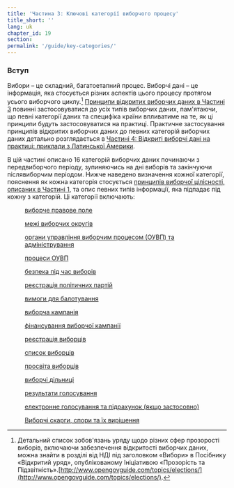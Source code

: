 ```yaml
---
title: 'Частина 3: Ключові категорії виборчого процесу'
title_short: ''
lang: uk
chapter_id: 19
section:
permalink: '/guide/key-categories/'
---
```


### Вступ

Вибори – це складний, багатоетапний процес. Виборчі дані – це інформація, яка стосується різних аспектів цього процесу протягом усього виборчого циклу.[^1] [Принципи відкритих виборчих даних в Частині 3](/uk/guide/principles/) повинні застосовуватися до усіх типів виборчих даних, пам'ятаючи, що певні категорії даних та специфіка країни впливатиме на те, як ці принципи будуть застосовуватися на практиці. Практичне застосування принципів відкритих виборчих даних до певних категорій виборчих даних детально розглядається в [Частині 4: Відкриті виборчі дані на практиці: приклади з Латинської Америки](/uk/guide/country-examples/).

В цій частині описано 16 категорій виборчих даних починаючи з передвиборчого періоду, зупиняючись на дні виборів та закінчуючи післявиборчим періодом. Нижче наведено визначення кожної категорії, пояснення як кожна категорія стосується [принципів виборчої цілісності, описаних в Частині 1](/uk/guide/electoral-integrity/), та опис певних типів інформації, яка підпадає під кожну з категорій. Ці категорії включають:

<div class="img-grid text--small">
  <figure>
  <a href="/uk/guide/key-categories/legal-framework/">
  <img src="/assets/images/inventory/categories/legal-framework.png" alt="" />
  <figcaption>виборче правове поле</figcaption>
  </a>
  </figure>

  <figure>
  <a href="/uk/guide/key-categories/electoral-boundaries/">
  <img src="/assets/images/inventory/categories/electoral-boundaries.png" alt="" />
  <figcaption>межі виборчих округів</figcaption>
  </a>
  </figure>

  <figure>
  <a href="/uk/guide/key-categories/emb-administration/">
  <img src="/assets/images/inventory/categories/election-management-body-and-administration.png" alt="" />
  <figcaption>органи управління виборчим процесом (ОУВП) та адміністрування</figcaption>
  </a>
  </figure>

  <figure>
  <a href="/uk/guide/key-categories/emb-processes/">
  <img src="/assets/images/inventory/categories/election-management-body-processes.png" alt="" />
  <figcaption>процеси ОУВП</figcaption>
  </a>
  </figure>

  <figure>
  <a href="/uk/guide/key-categories/security/">
  <img src="/assets/images/inventory/categories/security.png" alt="" />
  <figcaption>безпека під час виборів</figcaption>
  </a>
  </figure>

  <figure>
  <a href="/uk/guide/key-categories/political-party-registration/">
  <img src="/assets/images/inventory/categories/political-party-registration.png" alt="" />
  <figcaption>реєстрація політичних партій</figcaption>
  </a>
  </figure>

  <figure>
  <a href="/uk/guide/key-categories/ballot-qualification/">
  <img src="/assets/images/inventory/categories/ballot-qualification.png" alt="" />
  <figcaption>вимоги для балотування</figcaption>
  </a>
  </figure>

  <figure>
  <a href="/uk/guide/key-categories/election-campaigns/">
  <img src="/assets/images/inventory/categories/election-campaigns.png" alt="" />
  <figcaption>виборча кампанія</figcaption>
  </a>
  </figure>

  <figure>
  <a href="/uk/guide/key-categories/campaign-finance/">
  <img src="/assets/images/inventory/categories/campaign-finance.png" alt="" />
  <figcaption>фінансування виборчої кампанії</figcaption>
  </a>
  </figure>

  <figure>
  <a href="/uk/guide/key-categories/voter-registration/">
  <img src="/assets/images/inventory/categories/voter-registration.png" alt="" />
  <figcaption>реєстрація виборців</figcaption>
  </a>
  </figure>

  <figure>
  <a href="/uk/guide/key-categories/voter-lists/">
  <img src="/assets/images/inventory/categories/voter-lists.png" alt="" />
  <figcaption>список виборців</figcaption>
  </a>
  </figure>

  <figure>
  <a href="/uk/guide/key-categories/voter-education/">
  <img src="/assets/images/inventory/categories/voter-education.png" alt="" />
  <figcaption>просвіта виборців</figcaption>
  </a>
  </figure>

  <figure>
  <a href="/uk/guide/key-categories/polling-stations/">
  <img src="/assets/images/inventory/categories/polling-stations.png" alt="" />
  <figcaption>виборчі дільниці</figcaption>
  </a>
  </figure>

  <figure>
  <a href="/uk/guide/key-categories/election-results/">
  <img src="/assets/images/inventory/categories/election-results-official-final.png" alt="" />
  <figcaption>результати голосування</figcaption>
  </a>
  </figure>

  <figure>
  <a href="/uk/guide/key-categories/electronic-voting/">
  <img src="/assets/images/inventory/categories/electronic-voting.png" alt="" />
  <figcaption>електронне голосування та підрахунок (якщо застосовно)</figcaption>
  </a>
  </figure>

  <figure>
  <a href="/uk/guide/key-categories/complaints-and-disputes/">
  <img src="/assets/images/inventory/categories/electoral-complaints-and-disputes.png" alt="" />
  <figcaption>Виборчі скарги, спори та їх вирішення</figcaption>
  </a>
  </figure>

</div>

[^1]: Детальний список зобов'язань уряду щодо різних сфер прозорості виборів, включаючи забезпечення відкритості виборчих даних, можна знайти в розділі від НДІ під заголовком «Вибори» в Посібнику «Відкритий уряд», опублікованому Ініціативою «Прозорість та Підзвітність».[http://www.opengovguide.com/topics/elections/](http://www.opengovguide.com/topics/elections/).
